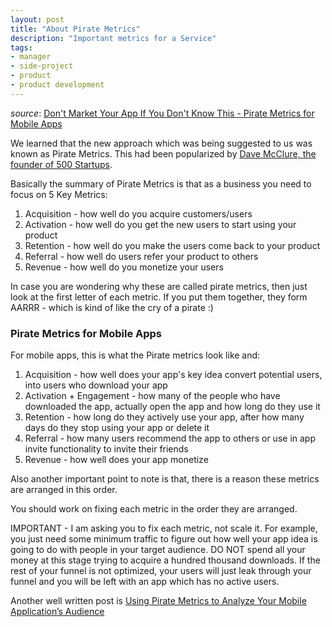 ```yaml
---
layout: post
title: "About Pirate Metrics"
description: "Important metrics for a Service"
tags:
- manager
- side-project
- product
- product development
---
```


*source*: [Don't Market Your App If You Don't Know This - Pirate Metrics for Mobile Apps](https://www.linkedin.com/pulse/20141003035101-4960226-don-t-market-your-app-if-you-don-t-know-this-pirate-metrics-for-mobile-apps/)

We learned that the new approach which was being suggested to us was known as Pirate Metrics. This had been popularized by [Dave McClure, the founder of 500 Startups](http://www.slideshare.net/dmc500hats/startup-metrics-for-pirates-long-version).

Basically the summary of Pirate Metrics is that as a business you need to focus on 5 Key Metrics:

1. Acquisition - how well do you acquire customers/users
2. Activation - how well do you get the new users to start using your product
3. Retention - how well do you make the users come back to your product
4. Referral - how well do users refer your product to others
5. Revenue - how well do you monetize your users

In case you are wondering why these are called pirate metrics, then just look at the first letter of each metric. If you put them together, they form AARRR - which is kind of like the cry of a pirate :)

### Pirate Metrics for Mobile Apps
For mobile apps, this is what the Pirate metrics look like and:

1. Acquisition - how well does your app's key idea convert potential users, into users who download your app
2. Activation + Engagement - how many of the people who have downloaded the app, actually open the app and how long do they use it
3. Retention - how long do they actively use your app, after how many days do they stop using your app or delete it
4. Referral - how many users recommend the app to others or use in app invite functionality to invite their friends
5. Revenue - how well does your app monetize

Also another important point to note is that, there is a reason these metrics are arranged in this order.

You should work on fixing each metric in the order they are arranged.

IMPORTANT - I am asking you to fix each metric, not scale it. For example, you just need some minimum traffic to figure out how well your app idea is going to do with people in your target audience. DO NOT spend all your money at this stage trying to acquire a hundred thousand downloads. If the rest of your funnel is not optimized, your users will just leak through your funnel and you will be left with an app which has no active users.


Another well written post is [Using Pirate Metrics to Analyze Your Mobile Application’s Audience](https://www.digitalgov.gov/2016/05/12/using-pirate-metrics-to-analyze-your-mobile-applications-audience.md/)


